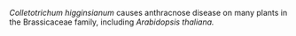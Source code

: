 *Colletotrichum higginsianum* causes anthracnose disease on many plants
in the Brassicaceae family, including *Arabidopsis thaliana.*
